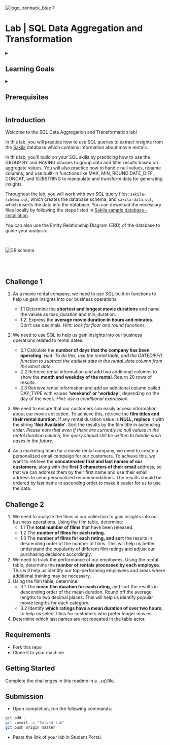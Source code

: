 ![logo_ironhack_blue 7](https://user-images.githubusercontent.com/23629340/40541063-a07a0a8a-601a-11e8-91b5-2f13e4e6b441.png)

# Lab | SQL Data Aggregation and Transformation

<details>
  <summary>
   <h2>Learning Goals</h2>
  </summary>

  This lab allows you to practice and apply the concepts and techniques taught in class. 

  Upon completion of this lab, you will be able to:
  
- Use SQL built-in functions such as COUNT, MAX, MIN, AVG to aggregate and summarize data, and use GROUP BY to group data by specific columns. Use the HAVING clause to filter data based on aggregate functions. 
- Use SQL to clean, transform, and prepare data for analysis by handling duplicates, null values, renaming columns, and converting data types. Use functions like ROUND, DATE_DIFF, CONCAT, and SUBSTRING to manipulate data and generate insights.
- Use conditional expressions for creating new columns. 


  <br>
  <hr> 

</details>

<details>
  <summary>
   <h2>Prerequisites</h2>
  </summary>

Before this starting this lab, you should have learnt about:

- SELECT, FROM, ORDER BY, LIMIT, WHERE, GROUP BY, and HAVING clauses.
- DISTINCT keyword to return only unique values, AS keyword for using aliases.
- Built-in SQL functions such as COUNT, MAX, MIN, AVG, ROUND, DATEDIFF, or DATE_FORMAT.
- CASE statement for conditional logic.
  <br>
  <hr> 

</details>


## Introduction

Welcome to the SQL Data Aggregation and Transformation lab!

In this lab, you will practice how to use SQL queries to extract insights from the  [Sakila](https://dev.mysql.com/doc/sakila/en/) database which contains information about movie rentals. 

In this lab, you'll build on your SQL skills by practicing how to use the GROUP BY and HAVING clauses to group data and filter results based on aggregate values. You will also practice how to handle null values, rename columns, and use built-in functions like MAX, MIN, ROUND DATE_DIFF, CONCAT, and SUBSTRING to manipulate and transform data for generating insights.

Throughout the lab, you will work with two SQL query files: `sakila-schema.sql`, which creates the database schema, and `sakila-data.sql`, which inserts the data into the database. You can download the necessary files locally by following the steps listed in [Sakila sample database - installation](https://dev.mysql.com/doc/sakila/en/sakila-installation.html). 

You can also use the Entity Relationship Diagram (ERD) of the database to guide your analysis:

<br>

![DB schema](https://education-team-2020.s3-eu-west-1.amazonaws.com/data-analytics/database-sakila-schema.png)

<br><br>


## Challenge 1


1. As a movie rental company, we need to use SQL built-in functions to help us gain insights into our business operations:
	- 1.1 Determine the **shortest and longest movie durations** and name the values as max_duration and min_duration.
	- 1.2. Express the **average movie duration in hours and minutes**. Don't use decimals. *Hint: look for floor and round functions.*
2. We need to use SQL to help us gain insights into our business operations related to rental dates:
	- 2.1 Calculate the **number of days that the company has been operating**. *Hint: To do this, use the rental table, and the DATEDIFF() function to subtract the earliest date in the rental_date column from the latest date.*
	- 2.2 Retrieve rental information and add two additional columns to show the **month and weekday of the rental**. Return 20 rows of results.
	- 2.3 Retrieve rental information and add an additional column called DAY_TYPE with values **'weekend' or 'workday'**, depending on the day of the week. *Hint: use a conditional expression.*
3. We need to ensure that our customers can easily access information about our movie collection. To achieve this, retrieve the **film titles and their rental duration**. If any rental duration value is **NULL, replace** it with the string **'Not Available'**. Sort the results by the film title in ascending order. *Please note that even if there are currently no null values in the rental duration column, the query should still be written to handle such cases in the future.*

4. As a marketing team for a movie rental company, we need to create a personalized email campaign for our customers. To achieve this, we want to retrieve the **concatenated first and last names of our customers**, along with the **first 3 characters of their email** address, so that we can address them by their first name and use their email address to send personalized recommendations. The results should be ordered by last name in ascending order to make it easier for us to use the data.

## Challenge 2

1. We need to analyze the films in our collection to gain insights into our business operations. Using the film table, determine:
	- 1.1 The **total number of films** that have been released.
	- 1.2 The **number of films for each rating**.
	- 1.3 The **number of films for each rating, and sort** the results in descending order of the number of films.
	This will help us better understand the popularity of different film ratings and adjust our purchasing decisions accordingly.
2. We need to track the performance of our employees. Using the rental table, determine the **number of rentals processed by each employee**. This will help us identify our top-performing employees and areas where additional training may be necessary.
3. Using the film table, determine:
   - 3.1 The **mean film duration for each rating**, and sort the results in descending order of the mean duration. Round off the average lengths to two decimal places. This will help us identify popular movie lengths for each category.
	- 3.2 Identify **which ratings have a mean duration of over two hours**, to help us select films for customers who prefer longer movies.
4. Determine which last names are not repeated in the table actor.

## Requirements

- Fork this repo
- Clone it to your machine


## Getting Started

Complete the challenges in this readme in a `.sql`file.

## Submission

- Upon completion, run the following commands:

```bash
git add .
git commit -m "Solved lab"
git push origin master
```

- Paste the link of your lab in Student Portal.
